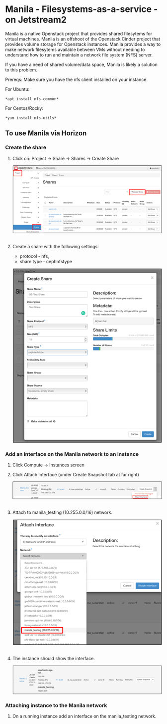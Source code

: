 # Manila - Filesystems-as-a-service - on Jetstream2

Manila is a native Openstack project that provides shared filesytems for virtual machines. Manila is an offshoot of the Openstack Cinder project that provides volume storage for Openstack instances. Manila provides a way to make network filesytems available between VMs without needing to understand how to run and maintain a network file system (NFS) server.

If you have a need of shared volume/data space, Manila is likely a solution to this problem.

Prereqs: Make sure you have the nfs client installed on your instance.

For Ubuntu:

    *apt install nfs-common*

For Centos/Rocky:

    *yum install nfs-utils*


## To use Manila via Horizon

### Create the share

1. Click on:  Project  → Share → Shares → Create Share

    ![image](../images/Manila1.png) &nbsp;

2. Create a share with the following settings:
    - protocol - nfs,
    - share type - cephnfstype
    &nbsp;

    ![image](../images/Manila2.png)


### Add an interface on the Manila network to an instance

1. Click Compute → Instances screen

2. Click Attach Interface (under Create Snapshot tab at far right)


    ![image](../images/Manila3.png) &nbsp;


3. Attach to manila_testing (10.255.0.0/16) network.


    ![image](../images/Manila4.png) &nbsp;


4. The instance should show the interface.


    ![image](../images/Manila5.png)


### Attaching instance to the Manila network

1. On a running instance add an interface on the manila_testing network.
